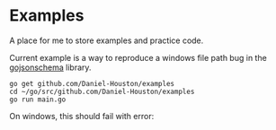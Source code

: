 # Examples

A place for me to store examples and practice code.

Current example is a way to reproduce a windows file path bug in the [gojsonschema](https://github.com/xeipuuv/gojsonschema) library.

```
go get github.com/Daniel-Houston/examples
cd ~/go/src/github.com/Daniel-Houston/examples
go run main.go
```

On windows, this should fail with error: 
```

```
